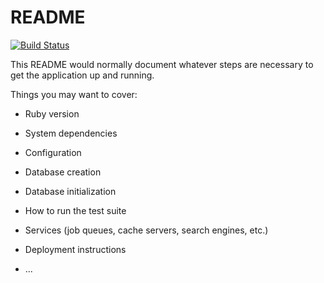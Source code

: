 # README

[![Build Status](https://travis-ci.org/ramontayag/crypto_cold_store-rails.svg?branch=master)](https://travis-ci.org/ramontayag/crypto_cold_store-rails)

This README would normally document whatever steps are necessary to get the
application up and running.

Things you may want to cover:

* Ruby version

* System dependencies

* Configuration

* Database creation

* Database initialization

* How to run the test suite

* Services (job queues, cache servers, search engines, etc.)

* Deployment instructions

* ...
